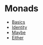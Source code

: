 # Monads

- [Basics](./basics/readme.md)
- [Identity](./identity/readme.md)
- [Maybe](./maybe/readme.md)
- [Either](./either/readme.md)
